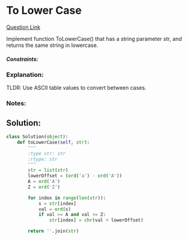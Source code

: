 # To Lower Case

[Question Link](https://leetcode.com/problems/to-lower-case)  

Implement function ToLowerCase() that has a string parameter str, and returns the same string in lowercase.

##### Constraints:

### Explanation:
TLDR: Use ASCII table values to convert between cases.

### Notes:


## Solution:
```Python
class Solution(object):
    def toLowerCase(self, str):
        """
        :type str: str
        :rtype: str
        """
        str = list(str)
        lowerOffset = (ord('a') - ord('A'))
        A = ord('A')
        Z = ord('Z')

        for index in range(len(str)):
            s = str[index]
            val = ord(s)
            if val >= A and val <= Z:
                str[index] = chr(val + lowerOffset)

        return ''.join(str)   
```
